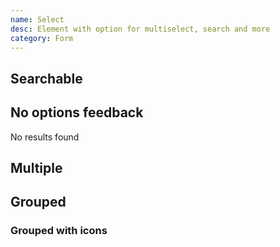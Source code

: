 ```yaml
---
name: Select
desc: Element with option for multiselect, search and more
category: Form
---
```


<base-knobs src="./components.json" name="base-select">
  <base-select>
    <base-option value="Option 1" selected></base-option>
    <base-option value="Option 2" disabled></base-option>
    <base-option value="Option 3"></base-option>
    <base-option value="Option 4"></base-option>
  </base-select>
</base-knobs>

## Searchable

<base-knobs hideTabs src="./components.json" name="base-select">
  <base-select searchable clearable placeholder="Search">
    <base-option value="Option 1"></base-option>
    <base-option value="Option 2"></base-option>
    <base-option value="Option 3"></base-option>
  </base-select>
</base-knobs>

## No options feedback

<base-knobs hideTabs src="./components.json" name="base-select">
  <base-select searchable placeholder="Search with no results">
    <base-option value="Option 1"></base-option>
    <div slot="no-options">No results found</div>
  </base-select>
</base-knobs>

## Multiple

<base-knobs hideTabs src="./components.json" name="base-select">
  <base-select multiple>
    <base-option value="Option 1" selected></base-option>
    <base-option value="Option 2"></base-option>
    <base-option value="Option 3"></base-option>
  </base-select>
</base-knobs>

## Grouped

<base-knobs hideTabs src="./components.json" name="base-select">
  <base-select>
    <base-optgroup label="Group 1">
      <base-option value="Option 1" selected></base-option>
      <base-option value="Option 2"></base-option>
      <base-option value="Option 3"></base-option>
    </base-optgroup>
    <base-optgroup label="Group 2">
      <base-option value="Option 4" selected></base-option>
      <base-option value="Option 5"></base-option>
      <base-option value="Option 6"></base-option>
    </base-optgroup>
  </base-select>
</base-knobs>

### Grouped with icons

<base-knobs hideTabs src="./components.json" name="base-select">
  <base-select>
    <base-optgroup label="Group 1">
      <ion-icon slot="prepend" name="people-outline"></ion-icon>
      <base-option value="Option 1" selected></base-option>
      <base-option value="Option 2"></base-option>
      <base-option value="Option 3"></base-option>
    </base-optgroup>
    <base-optgroup label="Group 2">
      <ion-icon slot="prepend" name="person-outline"></ion-icon>
      <base-option value="Option 4" selected></base-option>
      <base-option value="Option 5"></base-option>
      <base-option value="Option 6"></base-option>
    </base-optgroup>
  </base-select>
</base-knobs>
